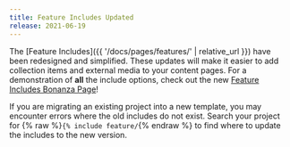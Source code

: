 ```yaml
---
title: Feature Includes Updated
release: 2021-06-19
---
```


The [Feature Includes]({{ '/docs/pages/features/' | relative_url }}) have been redesigned and simplified.
These updates will make it easier to add collection items and external media to your content pages.
For a demonstration of **all** the include options, check out the new [Feature Includes Bonanza Page](https://collectionbuilder.github.io/collectionbuilder-gh/feature_options.html)!

If you are migrating an existing project into a new template, you may encounter errors where the old includes do not exist. 
Search your project for {% raw %}`{% include feature/`{% endraw %} to find where to update the includes to the new version.
 